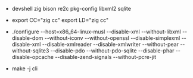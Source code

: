 - devshell zig bison re2c pkg-config libxml2 sqlite

-
    export CC="zig cc"
    export LD="zig cc"

- ./configure --host=x86_64-linux-musl --disable-xml --without-libxml --disable-dom  --without-iconv --without-openssl --disable-simplexml --disable-xml --disable-xmlreader --disable-xmlwriter --without-pear --without-sqlite3 --disable-pdo --without-pdo-sqlite --disable-phar --disable-opcache --disable-zend-signals --without-pcre-jit

- make -j cli

